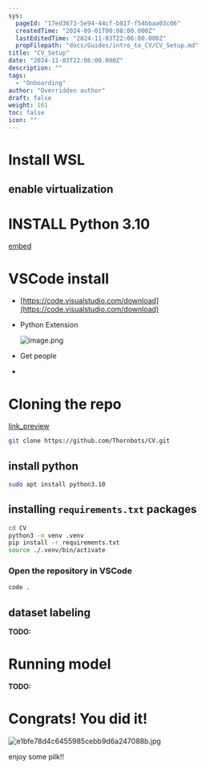```yaml
---
sys:
  pageId: "17ed3673-5e94-44cf-b817-f54bbaa03c06"
  createdTime: "2024-09-01T00:08:00.000Z"
  lastEditedTime: "2024-11-03T22:06:00.000Z"
  propFilepath: "docs/Guides/intro_to_CV/CV_Setup.md"
title: "CV_Setup"
date: "2024-11-03T22:06:00.000Z"
description: ""
tags:
  - "Onboarding"
author: "Overridden author"
draft: false
weight: 161
toc: false
icon: ""
---
```


# Install WSL

## enable virtualization

# INSTALL Python 3.10

[embed](https://www.rose-hulman.edu/class/csse/csse132/2425a/labs/prelab1-wsl2.html)

# VSCode install

- [https://code.visualstudio.com/download](https://code.visualstudio.com/download)
- Python Extension

	![image.png](https://prod-files-secure.s3.us-west-2.amazonaws.com/d518164a-d88e-44d1-a4ee-3adb3bd8bce0/d82b6650-a5e4-4d3c-b8c9-93d817dae00e/image.png?X-Amz-Algorithm=AWS4-HMAC-SHA256&X-Amz-Content-Sha256=UNSIGNED-PAYLOAD&X-Amz-Credential=ASIAZI2LB466SB6KVVIX%2F20250227%2Fus-west-2%2Fs3%2Faws4_request&X-Amz-Date=20250227T041016Z&X-Amz-Expires=3600&X-Amz-Security-Token=IQoJb3JpZ2luX2VjEDMaCXVzLXdlc3QtMiJGMEQCIC1xr1oc5%2FQJ0sv%2BSv%2B8C8A3Tly5KU4wV52jvkOPv1v4AiAUGDj6oU%2FOBgPiXChocZWjCcGsfa1DlBbwFVVakLeukCr%2FAwhsEAAaDDYzNzQyMzE4MzgwNSIMyzYNyAT5jF6BtLHUKtwDFYhU%2Fne4SFICIw6gr7C%2FRTN0ZHvRLDfxMnL17eaNcWMh6jhaiYg%2Fz%2B5SYhR2lrYf2xhMXWeLXLWOhUI4jkXctAcKzTg5JWgvL%2BQCp5e7Ti8iuWuWuIE4L0%2BkNscKj%2BvsF8nIs00mQP2jJG2HbmKGBfbGZ3iW%2FujGtKqyLP4J67vnUjseMrOc9EgkfgHFUO7gzyBsqNWGu4Za04yO9ccMPuaN45dUt7Vvw%2BTfUsRsBuJCqE%2BvWstDUPexFI%2ByHiqJ2LnOR5i3onWzpy0W1cBr0xyA1LdSCnp71Oma7EALcU78SmmVtKnc5LZWcPBG3gyVU3giWuUsUSg37JLeoIdfa4PwvnvJFyKmTDKhWMfJOaTOYy3LEH8U20IKvHv7xT62drD6YBkgUclADkH9%2Bk3kr0qkgympWuw4GsFYZSrGx1U89s39sDGBY1aGMDgKziokIZaZCCPh0D%2FgNWp7YIqaDgoz3Lm8w3aHseChMO%2F5BTC27UJZvLEnkJJiJU7SF5gjlU6NrOwI5qcL7ZVmOj%2B4l41cNwu3ZQNQK5XFaAAuCrW47vB5oRbaNFoYWuKW%2F3YHI5yTOlD8XvDiPAu%2FHxh8Mlu7WlGIA9cOc6JBt1zsCGo3QFwQsb2FRfUds8kwiLL%2FvQY6pgF%2F3e0gbKw1w54ftADUKAxCH%2FRWd%2B%2FWXClaHJf2gPdPQN0lonTxvaPqL%2FQGhoBBxjpru23ui7IPwaOBO9vlEij5FEQ8uPp2CSH4LZ0MDJ9JoPK0ItSCN%2BJNrzHFmBbgmfxd%2F9hdaV9vWJEOL2AZ7dqP8j%2Bfaz7pbCT7M9quH7mNUhZD4NQaeuTfJpUY3sYPBSTgKdBI%2FpMpN%2FgbiFxsHtBmqL7Ng1S2&X-Amz-Signature=2cc2f63a18968e86d58d50f8d66f939112864fdee4cd23fd0e78f5d53a3376f1&X-Amz-SignedHeaders=host&x-id=GetObject)
- Get people
- 

# Cloning the repo

[link_preview](https://github.com/Thornbots/CV/)

```bash
git clone https://github.com/Thornbots/CV.git
```

## install python

```bash
sudo apt install python3.10
```

## installing `requirements.txt` packages

```bash
cd CV
python3 -m venv .venv
pip install -r requirements.txt
source ./.venv/bin/activate
```

### Open the repository in VSCode

```bash
code .
```

## dataset labeling  

**TODO:**

# Running model

**TODO:**

# Congrats! You did it!

![e1bfe78d4c6455985cebb9d6a247088b.jpg](https://prod-files-secure.s3.us-west-2.amazonaws.com/d518164a-d88e-44d1-a4ee-3adb3bd8bce0/7d1ce04e-65d6-40c8-814d-754280e9515a/e1bfe78d4c6455985cebb9d6a247088b.jpg?X-Amz-Algorithm=AWS4-HMAC-SHA256&X-Amz-Content-Sha256=UNSIGNED-PAYLOAD&X-Amz-Credential=ASIAZI2LB4665BS5ZZRP%2F20250227%2Fus-west-2%2Fs3%2Faws4_request&X-Amz-Date=20250227T041015Z&X-Amz-Expires=3600&X-Amz-Security-Token=IQoJb3JpZ2luX2VjEDMaCXVzLXdlc3QtMiJHMEUCIBopIHBsSs5UrFo5gBfgdjsncw1lGw48eRJD1VG7sNyDAiEA%2FYR8Ksq2UP%2Bo%2BDuzFkpTnLHakCPBqVarGwNd9nx3Iocq%2FwMIbBAAGgw2Mzc0MjMxODM4MDUiDK0XAjtxr6eFT2LFYyrcA7Wt1GCsFRbzGFhlgLH3BlcZrwr8DAfHSOqMQLXrayGwa6holYyadzUvYcfupRx03KLcw4LtW7AhUEVXTxqVNRc7ZdfLpVeNob7TIkma%2Ffp3AmrpA0dagp6Qp8px5rJ3C9wQOVUE%2BGS03awId63LO2n%2FTJliieH8aB3T6aSO66Hld%2BwBmHMQIupCWG3fxx6YROc8Hquwy5ppIeSfGQ9aRZLo%2FY7eCb7%2FSO0aXrp1owjP9LrGgQbVT8i0LlG6qoDgFd2JEYQARwerkzH0R%2F%2FPp%2BxV8ij3LtnX13pSlPRdg1e7QFHlWVOfxJiJBCNQt3DmlvHeritLwvA3PXYcsIXSLKGHDdY3XCXIlrXKhrCfeD2eQlF7MSsa4f8uzloaSlE%2FuO0DNtmXG4cD5a0A2HQ33fVo%2F8hH4UkBhUwA9jkT2aVs1nQGlKcWuv5%2F7XE88JQSrt8uORAYZnLLzMmgfTGLUrO9K1l2Ci8iKX7GPPU55B50wEOFQpH%2Bf%2B%2FSaSrtQrIxw2l%2B9jooF%2BqvgIltcX47xd%2BMqv%2BVlu5WO3oNXBf7RTE1n5%2BDntW1%2FbYYsc77Rtcn1XMfqMj8HxCZe5Yrm9KPfXkj7c4kQy8XDRLU674od3T0EzSCz6gi4JNjzz6EMIay%2F70GOqUBu%2FAtAP8o8ekPNmfEiIHDWFzmFWYYx3tp%2BQs6gqviR%2FbnyyYxiH6I4lwX5NRhEG4aao7kgeB0UYZ%2F98DAZTclyMz8qoXHw9gckjpIjciANYdhapzjvRNsUNoCsZiZEXoZY9TdSVycZNAc0EA%2BoJmJS8p0MfbalofzbzD%2B8SGKv3x%2FbzBcRyLMkeEjt53sM16wY%2FHrXs4%2FcxYAdxcqGh7i4ElBNVBH&X-Amz-Signature=6981601d2f6776b9151db4ae44e909642b5fe1b06f427bd69d1dd47105803422&X-Amz-SignedHeaders=host&x-id=GetObject)

enjoy some pilk!!

